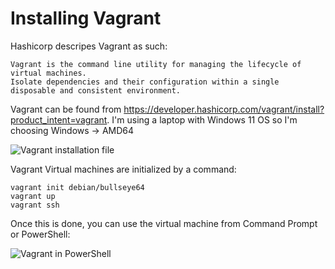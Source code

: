 # Installing Vagrant

Hashicorp descripes Vagrant as such:

    Vagrant is the command line utility for managing the lifecycle of virtual machines.
    Isolate dependencies and their configuration within a single disposable and consistent environment.

Vagrant can be found from https://developer.hashicorp.com/vagrant/install?product_intent=vagrant.
I'm using a laptop with Windows 11 OS so I'm choosing Windows -> AMD64

![Vagrant installation file](https://github.com/rakkitect/Server-Management/blob/main/Images/vagrant_w11_install.png)

Vagrant Virtual machines are initialized by a command:

    vagrant init debian/bullseye64
    vagrant up
    vagrant ssh

Once this is done, you can use the virtual machine from Command Prompt or PowerShell:

![Vagrant in PowerShell](https://github.com/rakkitect/Server-Management/blob/main/Images/vagrant_init.png)

